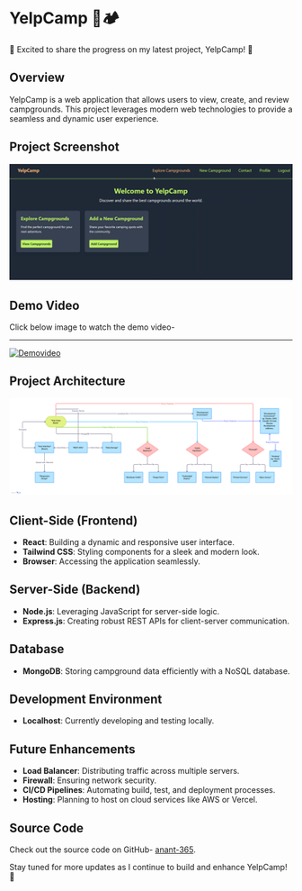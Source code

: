 # YelpCamp 🌲🏕️

🚀 Excited to share the progress on my latest project, YelpCamp! 🚀

## Overview
YelpCamp is a web application that allows users to view, create, and review campgrounds. This project leverages modern web technologies to provide a seamless and dynamic user experience.

## Project Screenshot
![Screenshot 1](https://github.com/anant-365/YelpCamp/blob/main/Screenshot%202024-08-17%20170722.png)

## Demo Video
 Click below image to watch the demo video-

-----

[![Demovideo](https://img.youtube.com/vi/QPfEKW7j3SY/0.jpg)](https://www.youtube.com/watch?v=QPfEKW7j3SY)

## Project Architecture
![Flow Chart](https://github.com/anant-365/YelpCamp/blob/main/Yelp%20Camp%20System%20Architecture%20Development%20Flowchart.png)

## Client-Side (Frontend)
- **React**: Building a dynamic and responsive user interface.
- **Tailwind CSS**: Styling components for a sleek and modern look.
- **Browser**: Accessing the application seamlessly.

## Server-Side (Backend)
- **Node.js**: Leveraging JavaScript for server-side logic.
- **Express.js**: Creating robust REST APIs for client-server communication.

## Database
- **MongoDB**: Storing campground data efficiently with a NoSQL database.

## Development Environment
- **Localhost**: Currently developing and testing locally.

## Future Enhancements
- **Load Balancer**: Distributing traffic across multiple servers.
- **Firewall**: Ensuring network security.
- **CI/CD Pipelines**: Automating build, test, and deployment processes.
- **Hosting**: Planning to host on cloud services like AWS or Vercel.

## Source Code
Check out the source code on GitHub- [anant-365](https://github.com/anant-365/YelpCamp/).

Stay tuned for more updates as I continue to build and enhance YelpCamp! 🚀


